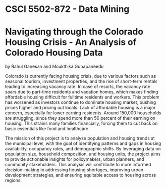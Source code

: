 # CSCI 5502-872 - Data Mining

# Navigating through the Colorado Housing Crisis - An Analysis of Colorado Housing Data

by Rahul Ganesan and Moukthika Gunapaneedu

Colorado is currently facing housing crisis, due to various factors such as seasonal tourism, investment properties, and the rise of short-term rentals leading to increasing vacancy rate.  In case of resorts, the vacancy rate soars due to part-time residents and vacation homes, which makes finding affordable housing difficult for fulltime residents and workers. This problem has worsened as investors continue to dominate housing market, pushing prices higher and pricing out locals. Lack of affordable housing is a major concern, especially for lower earning residents. Around 150,000 households are struggling, since they spend more than 50 percent of their earning on housing.  This strains many families financially, forcing them to cut back on basic essentials like food and healthcare.

The mission of this project is to analyze population and housing trends at the municipal level, with the goal of identifying patterns and gaps in housing availability, occupancy rates, and demographic shifts. By leveraging data on population size, household composition, and housing units, the project aims to provide actionable insights for policymakers, urban planners, and community stakeholders. This analysis will contribute to more informed decision-making in addressing housing shortages, improving urban development strategies, and ensuring equitable access to housing across regions.
